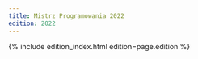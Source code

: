 ```yaml
---
title: Mistrz Programowania 2022
edition: 2022
---
```


{% include edition_index.html edition=page.edition %}
